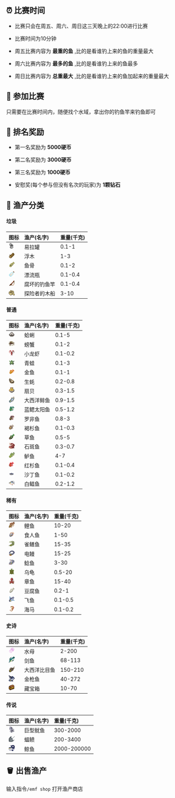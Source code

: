 ## ⏰ 比赛时间

+ 比赛只会在周五、周六、周日这三天晚上的22:00进行比赛

+ 比赛时间为10分钟

+ 周五比赛内容为 **最重的鱼** ,比的是看谁钓上来的鱼的重量最大

+ 周六比赛内容为 **最多的鱼** ,比的是看谁钓上来的鱼最多

+ 周日比赛内容为 **总重最大** ,比的是看谁钓上来的鱼加起来的重量最大

## 🎣 参加比赛

只需要在比赛时间内，随便找个水域，拿出你的钓鱼竿来钓鱼即可


## 🥇 排名奖励

+ 第一名奖励为 **5000硬币**
+ 第二名奖励为 **3000硬币**
+ 第三名奖励为 **1000硬币**

+ 安慰奖(每个参与但没有名次的玩家)为 **1颗钻石**

## 🔖 渔产分类

<!-- tabs:start -->

#### **垃圾**

| 图标                       | 渔产(名字)                  | 重量(千克)              |
| :------------------------- | :------------------------- | :--------------------- |
| <img src="pics/fishing/tin_can.png" class="icon" /> |易拉罐 | 0.1-1              |
| <img src="pics/fishing/driftwood.png" class="icon" /> |浮木 | 1-3                 |
| <img src="pics/fishing/fish_bones.png" class="icon" /> |鱼骨 | 0.1-2              |
| <img src="pics/fishing/message_bottle.png" class="icon" /> |漂流瓶 | 0.1-0.4      |
| <img src="pics/fishing/rotten_rod.png" class="icon" /> |腐坏的钓鱼竿 | 0.1-0.4     |
| <img src="pics/fishing/birch_boat.png" class="icon" /> |探险者的木船 | 3-10       |

#### **普通**

| 图标                       | 渔产(名字)                  | 重量(千克)              |
| :------------------------- | :------------------------- | :--------------------- |
| <img src="pics/fishing/clam.png" class="icon" /> |蛤蜊 | 0.1-5|
| <img src="pics/fishing/crab.png" class="icon" /> |螃蟹 | 0.1-2|
| <img src="pics/fishing/crayfish.png" class="icon" /> |小龙虾 | 0.1-0.2|
| <img src="pics/fishing/frog.png" class="icon" /> |青蛙 | 0.1-3|
| <img src="pics/fishing/goldfish.png" class="icon" /> |金鱼 | 0.1-1|
| <img src="pics/fishing/oyster.png" class="icon" /> |生蚝 | 0.2-0.8 |
| <img src="pics/fishing/scallop.png" class="icon" /> |扇贝 | 0.3-1.5|
| <img src="pics/fishing/atlantic_herring.png" class="icon" /> |大西洋鲱鱼 | 0.9-1.5|
| <img src="pics/fishing/bluegill.png" class="icon" /> |蓝鳃太阳鱼 | 0.5-1.2|
| <img src="pics/fishing/boulti.png" class="icon" /> |罗非鱼 | 0.8-3|
| <img src="pics/fishing/brown_shrooma.png" class="icon" /> |褐杉鱼 | 0.1-0.3|
| <img src="pics/fishing/grassfish.png" class="icon" /> |草鱼 | 0.5-5|
| <img src="pics/fishing/grouper.png" class="icon" /> |石斑鱼 | 0.3-0.7|
| <img src="pics/fishing/perch.png" class="icon" /> |鲈鱼 | 4-7|
| <img src="pics/fishing/red_shrooma.png" class="icon" /> |红杉鱼 | 0.1-0.4|
| <img src="pics/fishing/sardine.png" class="icon" /> |沙丁鱼 | 0.1-0.2|
| <img src="pics/fishing/white_pomfret.png" class="icon" /> |白鲳鱼 | 0.2-1.2|

#### **稀有**

| 图标                       | 渔产(名字)                  | 重量(千克)              |
| :------------------------- | :------------------------- | :--------------------- |
| <img src="pics/fishing/carp.png" class="icon" /> |鲤鱼 | 10-20|
| <img src="pics/fishing/piranha.png" class="icon" /> |食人鱼 | 1-50|
| <img src="pics/fishing/gar.png" class="icon" /> |雀鳝鱼 | 15-35|
| <img src="pics/fishing/eletric_eel.png" class="icon" /> |电鳗 | 15-25|
| <img src="pics/fishing/catfish.png" class="icon" /> |鲶鱼 | 3-30|
| <img src="pics/fishing/turtle.png" class="icon" /> |乌龟 | 0.5-20 |
| <img src="pics/fishing/octopus.png" class="icon" /> |章鱼 | 15-40|
| <img src="pics/fishing/tofufish.png" class="icon" /> |豆腐鱼 | 0.2-1|
| <img src="pics/fishing/flyfish.png" class="icon" /> |飞鱼 | 0.1-0.5|
| <img src="pics/fishing/sea_horse.png" class="icon" /> |海马 | 0.1-0.2|


#### **史诗**

| 图标                       | 渔产(名字)                  | 重量(千克)              |
| :------------------------- | :------------------------- | :--------------------- |
| <img src="pics/fishing/jellyfish.png" class="icon" /> |水母 | 2-200|
| <img src="pics/fishing/swordfish.png" class="icon" /> |剑鱼 | 68-113|
| <img src="pics/fishing/atlantic_halibut.png" class="icon" /> |大西洋比目鱼 | 150-210|
| <img src="pics/fishing/tuna.png" class="icon" /> |金枪鱼 | 40-272|
| <img src="pics/fishing/treasure_chest.png" class="icon" /> |藏宝箱 | 10-70|

#### **传说**

| 图标                       | 渔产(名字)                  | 重量(千克)              |
| :------------------------- | :------------------------- | :--------------------- |
| <img src="pics/fishing/calamari.png" class="icon" /> |巨型鱿鱼 | 300-2000|
| <img src="pics/fishing/stringray.png" class="icon" /> |蝠鲼 | 200-3400|
| <img src="pics/fishing/whale.png" class="icon" /> |鲸鱼 | 2000-200000|

<!-- tabs:end -->

## 🪣 出售渔产

输入指令`/emf shop` 打开渔产商店